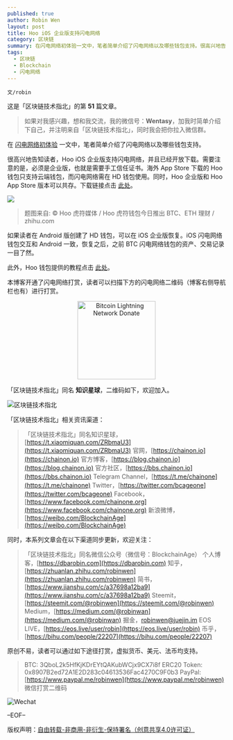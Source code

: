 ```yaml
---
published: true
author: Robin Wen
layout: post
title: Hoo iOS 企业版支持闪电网络
category: 区块链
summary: 在闪电网络初体验一文中，笔者简单介绍了闪电网络以及哪些钱包支持。很高兴地告知读者，Hoo iOS 企业版支持闪电网络，并且已经开放下载。需要注意的是，必须是企业版，也就是需要手工信任证书。海外 App Store 下载的 Hoo 钱包只支持云端钱包，而闪电网络需在 HD 钱包使用。同时，Hoo 企业版和 Hoo App Store 版本可以共存。如果读者在 Android 版创建了 HD 钱包，可以在 iOS 企业版恢复。iOS 闪电网络钱包交互和 Android 一致，恢复之后，之前 BTC 闪电网络钱包的资产、交易记录一目了然。
tags:
  - 区块链
  - Blockchain
  - 闪电网络
---
```


`文/robin`

这是「区块链技术指北」的第 **51** 篇文章。

> 如果对我感兴趣，想和我交流，我的微信号：**Wentasy**，加我时简单介绍下自己，并注明来自「区块链技术指北」，同时我会把你拉入微信群。

在 [闪电网络初体验](https://dbarobin.com/2019/03/16/bitcoin-lightning-network) 一文中，笔者简单介绍了闪电网络以及哪些钱包支持。

很高兴地告知读者，Hoo iOS 企业版支持闪电网络，并且已经开放下载。需要注意的是，必须是企业版，也就是需要手工信任证书。海外 App Store 下载的 Hoo 钱包只支持云端钱包，而闪电网络需在 HD 钱包使用。同时，Hoo 企业版和 Hoo App Store 版本可以共存。下载链接点击 [此处](https://hoo.com)。

![](https://cdn.dbarobin.com/PSNx3zq.jpg)

> 题图来自: © Hoo 虎符媒体 / Hoo 虎符钱包今日推出 BTC、ETH 理财 / zhihu.com

如果读者在 Android 版创建了 HD 钱包，可以在 iOS 企业版恢复。iOS 闪电网络钱包交互和 Android 一致，恢复之后，之前 BTC 闪电网络钱包的资产、交易记录一目了然。

此外，Hoo 钱包提供的教程点击 [此处](https://s1.rylink.com/info_detail/248)。

本博客开通了闪电网络打赏，读者可以扫描下方的闪电网络二维码（博客右侧导航栏也有）进行打赏。

<center><img title="Bitcoin Lightning Network Donate" width="180" height="180" src="https://lnd.hoo.com/api/generate?openid=TruSwjrK2q57V484Tf0u&isimg=1" alt="Bitcoin Lightning Network Donate"/></center>

「区块链技术指北」同名 **知识星球**，二维码如下，欢迎加入。

![区块链技术指北](https://cdn.dbarobin.com/3YzonTR.png)

「区块链技术指北」相关资讯渠道：

> 「区块链技术指北」同名知识星球，[https://t.xiaomiquan.com/ZRbmaU3](https://t.xiaomiquan.com/ZRbmaU3)
> 官网，[https://chainon.io](https://chainon.io)
> 官方博客，[https://blog.chainon.io](https://blog.chainon.io)
> 官方社区，[https://bbs.chainon.io](https://bbs.chainon.io)
> Telegram Channel，[https://t.me/chainone](https://t.me/chainone)
> Twitter，[https://twitter.com/bcageone](https://twitter.com/bcageone)
> Facebook，[https://www.facebook.com/chainone.org](https://www.facebook.com/chainone.org)
> 新浪微博，[https://weibo.com/BlockchainAge](https://weibo.com/BlockchainAge)

同时，本系列文章会在以下渠道同步更新，欢迎关注：

> 「区块链技术指北」同名微信公众号（微信号：BlockchainAge）
> 个人博客，[https://dbarobin.com](https://dbarobin.com)
> 知乎，[https://zhuanlan.zhihu.com/robinwen](https://zhuanlan.zhihu.com/robinwen)
> 简书，[https://www.jianshu.com/c/a37698a12ba9](https://www.jianshu.com/c/a37698a12ba9)
> Steemit，[https://steemit.com/@robinwen](https://steemit.com/@robinwen)
> Medium，[https://medium.com/@robinwan](https://medium.com/@robinwan)
> 掘金，[robinwen@juejin.im](https://juejin.im/user/5673ccae60b2260ee435f89a/posts)
> EOS LIVE，[https://eos.live/user/robin](https://eos.live/user/robin)
> 币乎，[https://bihu.com/people/22207](https://bihu.com/people/22207)

原创不易，读者可以通过如下途径打赏，虚拟货币、美元、法币均支持。

> BTC: 3QboL2k5HfKjKDrEYtQAKubWCjx9CX7i8f
> ERC20 Token: 0x8907B2ed72A1E2D283c04613536Fac4270C9F0b3
> PayPal: [https://www.paypal.me/robinwen](https://www.paypal.me/robinwen)
> 微信打赏二维码

![Wechat](https://cdn.dbarobin.com/SzoNl5b.jpg)

–EOF–

版权声明：[自由转载-非商用-非衍生-保持署名（创意共享4.0许可证）](http://creativecommons.org/licenses/by-nc-nd/4.0/deed.zh)
